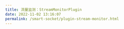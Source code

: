 ```yaml
---
title: 流量监测：StreamMonitorPlugin
date: 2022-11-02 13:16:07
permalink: /smart-socket/plugin-stream-monitor.html
---
```

